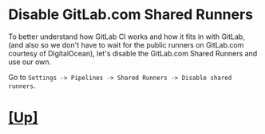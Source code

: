 # Disable GitLab.com Shared Runners

To better understand how GitLab CI works and how it fits in with GitLab,
(and also so we don't have to wait for the public runners on GitLab.com
courtesy of DigitalOcean), let's disable the GitLab.com Shared Runners 
and use our own.

Go to `Settings -> Pipelines -> Shared Runners -> Disable shared runners`.

# [[Up]](README.md)
